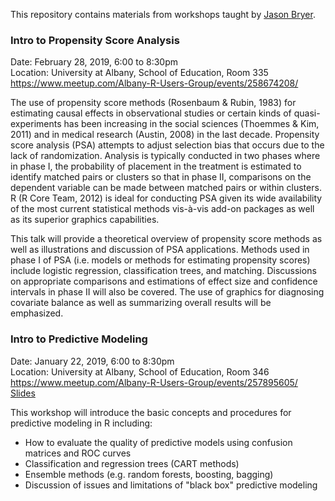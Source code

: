 This repository contains materials from workshops taught by [Jason Bryer](http://bryer.org).

### Intro to Propensity Score Analysis

Date: February 28, 2019, 6:00 to 8:30pm  
Location: University at Albany, School of Education, Room 335  
https://www.meetup.com/Albany-R-Users-Group/events/258674208/  

The use of propensity score methods (Rosenbaum & Rubin, 1983) for estimating causal effects in observational studies or certain kinds of quasi-experiments has been increasing in the social sciences (Thoemmes & Kim, 2011) and in medical research (Austin, 2008) in the last decade. Propensity score analysis (PSA) attempts to adjust selection bias that occurs due to the lack of randomization. Analysis is typically conducted in two phases where in phase I, the probability of placement in the treatment is estimated to identify matched pairs or clusters so that in phase II, comparisons on the dependent variable can be made between matched pairs or within clusters. R (R Core Team, 2012) is ideal for conducting PSA given its wide availability of the most current statistical methods vis-à-vis add-on packages as well as its superior graphics capabilities.

This talk will provide a theoretical overview of propensity score methods as well as illustrations and discussion of PSA applications. Methods used in phase I of PSA (i.e. models or methods for estimating propensity scores) include logistic regression, classification trees, and matching. Discussions on appropriate comparisons and estimations of effect size and confidence intervals in phase II will also be covered. The use of graphics for diagnosing covariate balance as well as summarizing overall results will be emphasized.


### Intro to Predictive Modeling

Date: January 22, 2019, 6:00 to 8:30pm  
Location: University at Albany, School of Education, Room 346  
https://www.meetup.com/Albany-R-Users-Group/events/257895605/  
[Slides](http://htmlpreview.github.io/?https://github.com/jbryer/talks/blob/master/2019-01-IntroPredictiveModeling/IntroPredictiveModeling.pdf)

This workshop will introduce the basic concepts and procedures for predictive modeling in R including:

* How to evaluate the quality of predictive models using confusion matrices and ROC curves
* Classification and regression trees (CART methods)
* Ensemble methods (e.g. random forests, boosting, bagging)
* Discussion of issues and limitations of "black box" predictive modeling

